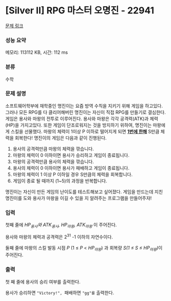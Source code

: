 # [Silver II] RPG 마스터 오명진 - 22941 

[문제 링크](https://www.acmicpc.net/problem/22941) 

### 성능 요약

메모리: 113112 KB, 시간: 112 ms

### 분류

수학

### 문제 설명

<p>소프트웨어학부에 재학중인 명진이는 요즘 방역 수칙을 지키기 위해 게임을 하고있다. 그러나 모든 RPG를 다 클리어해버린 명진이는 자신이 직접 RPG를 만들기로 결심한다. 게임은 용사와 마왕의 전투로 이루어진다. 용사와 마왕은 각각 공격력(ATK)과 체력(HP)을 가지고있다. 또한 게임이 단조로워지는 것을 방지하기 위하여, 명진이는 마왕에게 스킬을 선물했다. 마왕의 체력이 1이상 P 이하로 떨어지게 되면 <strong><u>1번에 한해</u></strong> S만큼 체력을 회복한다! 명진이의 게임은 다음과 같이 진행된다.</p>

<ol>
	<li>용사의 공격력만큼 마왕의 체력을 깎습니다.</li>
	<li>마왕의 체력이 0 이하이면 용사가 승리하고 게임이 종료됩니다.</li>
	<li>마왕의 공격력만큼 용사의 체력을 깎습니다.</li>
	<li>용사의 체력이 0 이하이면 용사가 패배하고 게임이 종료됩니다.</li>
	<li>마왕의 체력이 1 이상 P 이하일 경우 S만큼의 체력을 회복합니다.</li>
	<li>게임이 종료 될 때까지 (1~5)의 과정을 반복합니다.</li>
</ol>

<p>명진이는 자신이 만든 게임의 난이도를 테스트해보고 싶어졌다. 게임을 만드는데 지친 명진이를 도와 용사가 마왕을 이길 수 있을 지 알려주는 프로그램을 만들어주자!</p>

### 입력 

 <p>첫째 줄에 <em>HP<sub>용사</sub>와 ATK<sub>용사</sub>, HP<sub>마왕</sub>, ATK<sub>마왕</sub></em> 이 주어진다.</p>

<p>용사와 마왕의 체력과 공격력은 2<sup>31</sup> -1 이하의 자연수이다.</p>

<p>둘째 줄에 마왕의 스킬 발동 시점<em> P</em> (1 ≤ <em>P</em> < <em>HP<sub>마왕</sub></em>) 과 회복량 <em>S(1 ≤ S ≤ HP<sub>마왕</sub>)</em>이 주어진다.</p>

### 출력 

 <p>첫 째 줄에 용사의 승리 여부를 출력한다.</p>

<p>용사가 승리하면 <code>"Victory!", </code>패배하면 <code>"gg"를</code> 출력한다.</p>

